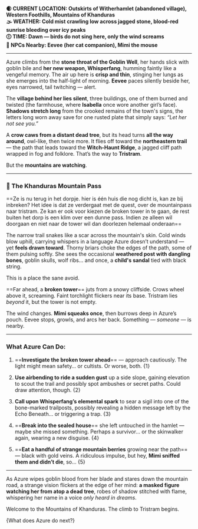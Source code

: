 **🌒 CURRENT LOCATION: Outskirts of Witherhamlet (abandoned village), Western Foothills, Mountains of Khanduras**  
**🌫 WEATHER: Cold mist crawling low across jagged stone, blood-red sunrise bleeding over icy peaks**  
**🕕 TIME: Dawn — birds do not sing here, only the wind screams**  
**🐾 NPCs Nearby: Eevee (her cat companion), Mimi the mouse**

---

Azure climbs from the **stone throat of the Goblin Well**, her hands slick with goblin bile and **her new weapon, Whisperfang**, humming faintly like a vengeful memory. The air up here is **crisp and thin**, stinging her lungs as she emerges into the half-light of morning. **Eevee** paces silently beside her, eyes narrowed, tail twitching — alert.

The **village behind her lies silent**, three buildings, one of them burned and twisted (the farmhouse, where **Isabella** once wore another girl’s face). **Shadows stretch long** from the crooked remains of the town's signs, the letters long worn away save for one rusted plate that simply says: _“Let her not see you.”_

A **crow caws from a distant dead tree**, but its head turns **all the way around**, owl-like, then twice more. It flies off toward the **northeastern trail** — the path that leads toward the **Witch-Haunt Ridge**, a jagged cliff path wrapped in fog and folklore. That’s the way to **Tristram**.

But the **mountains are watching**.

---

### 🌄 The Khanduras Mountain Pass

==Ze is nu terug in het dorpje. hier is één huis die nog dicht is, kan ze bij inbreken? Het idee is dat ze verdergaat met de quest, over de mountainpass naar tristram. Ze kan er ook voor kiezen de broken tower in te gaan, de rest buiten het dorp is een klim over een dunne pass. Indien ze alleen wil doorgaan en niet naar de tower wil dan doorlezen helemaal onderaan==

The narrow trail snakes like a scar across the mountain's skin. Cold winds blow uphill, carrying whispers in a language Azure doesn’t understand — yet **feels drawn toward**. Thorny briars choke the edges of the path, some of them pulsing softly. She sees the occasional **weathered post with dangling bones**, goblin skulls, wolf ribs… and once, a **child's sandal** tied with black string.

This is a place the sane avoid.

==Far ahead, a **broken tower**== juts from a snowy cliffside. Crows wheel above it, screaming. Faint torchlight flickers near its base. Tristram lies _beyond_ it, but the tower is not empty.

The wind changes. **Mimi squeaks once**, then burrows deep in Azure’s pouch. Eevee stops, growls, and arcs her back. Something — _someone_ — is nearby.

---

### What Azure Can Do:

1. ==**Investigate the broken tower ahead**==
   — approach cautiously. The light might mean safety… or cultists. Or worse, both. {1}
    
2. **Use airbending to ride a sudden gust** up a side slope, gaining elevation to scout the trail and possibly spot ambushes or secret paths. Could draw attention, though. {2}
    
3. **Call upon Whisperfang’s elemental spark** to sear a sigil into one of the bone-marked trailposts, possibly revealing a hidden message left by the Echo Beneath… or triggering a trap. {3}
    
4. ==**Break into the sealed house**==
   she left untouched in the hamlet — maybe she missed something. Perhaps a survivor… or the skinwalker again, wearing a new disguise. {4}
    
5. ==**Eat a handful of strange mountain berries** growing near the path==— black with gold veins. A ridiculous impulse, but hey, **Mimi sniffed them and didn’t die**, so… {5}
    

---

As Azure wipes goblin blood from her blade and stares down the mountain road, a strange vision flickers at the edge of her mind: **a masked figure watching her from atop a dead tree**, robes of shadow stitched with flame, whispering her name in a voice _only heard in dreams_.

Welcome to the Mountains of Khanduras. The climb to Tristram begins.

{What does Azure do next?}